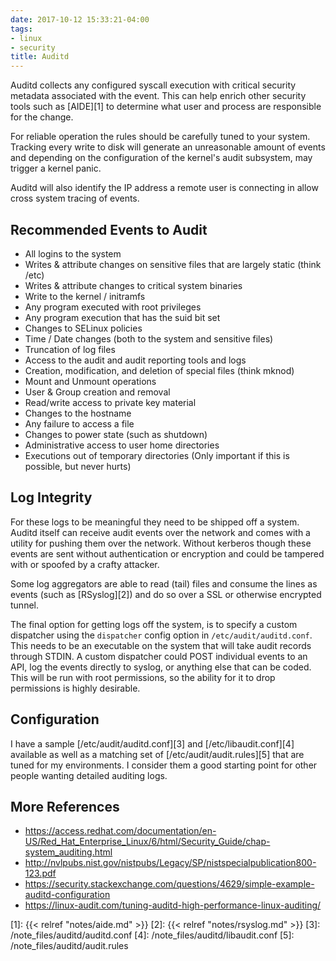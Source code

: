```yaml
---
date: 2017-10-12 15:33:21-04:00
tags:
- linux
- security
title: Auditd
---
```


Auditd collects any configured syscall execution with critical security
metadata associated with the event. This can help enrich other security tools
such as [AIDE][1] to determine what user and process are responsible for the
change.

For reliable operation the rules should be carefully tuned to your system.
Tracking every write to disk will generate an unreasonable amount of events and
depending on the configuration of the kernel's audit subsystem, may trigger a
kernel panic.

Auditd will also identify the IP address a remote user is connecting in allow
cross system tracing of events.

## Recommended Events to Audit

* All logins to the system
* Writes & attribute changes on sensitive files that are largely static
  (think /etc)
* Writes & attribute changes to critical system binaries
* Write to the kernel / initramfs
* Any program executed with root privileges
* Any program execution that has the suid bit set
* Changes to SELinux policies
* Time / Date changes (both to the system and sensitive files)
* Truncation of log files
* Access to the audit and audit reporting tools and logs
* Creation, modification, and deletion of special files (think mknod)
* Mount and Unmount operations
* User & Group creation and removal
* Read/write access to private key material
* Changes to the hostname
* Any failure to access a file
* Changes to power state (such as shutdown)
* Administrative access to user home directories
* Executions out of temporary directories (Only important if this is possible,
  but never hurts)

## Log Integrity

For these logs to be meaningful they need to be shipped off a system. Auditd
itself can receive audit events over the network and comes with a utility for
pushing them over the network. Without kerberos though these events are sent
without authentication or encryption and could be tampered with or spoofed by a
crafty attacker.

Some log aggregators are able to read (tail) files and consume the lines as
events (such as [RSyslog][2]) and do so over a SSL or otherwise encrypted
tunnel.

The final option for getting logs off the system, is to specify a custom
dispatcher using the `dispatcher` config option in `/etc/audit/auditd.conf`.
This needs to be an executable on the system that will take audit records
through STDIN. A custom dispatcher could POST individual events to an API, log
the events directly to syslog, or anything else that can be coded. This will be
run with root permissions, so the ability for it to drop permissions is highly
desirable.

## Configuration

I have a sample [/etc/audit/auditd.conf][3] and [/etc/libaudit.conf][4]
available as well as a matching set of [/etc/audit/audit.rules][5] that are
tuned for my environments. I consider them a good starting point for other
people wanting detailed auditing logs.

## More References

* https://access.redhat.com/documentation/en-US/Red_Hat_Enterprise_Linux/6/html/Security_Guide/chap-system_auditing.html
* http://nvlpubs.nist.gov/nistpubs/Legacy/SP/nistspecialpublication800-123.pdf
* https://security.stackexchange.com/questions/4629/simple-example-auditd-configuration
* https://linux-audit.com/tuning-auditd-high-performance-linux-auditing/

[1]: {{< relref "notes/aide.md" >}}
[2]: {{< relref "notes/rsyslog.md" >}}
[3]: /note_files/auditd/auditd.conf
[4]: /note_files/auditd/libaudit.conf
[5]: /note_files/auditd/audit.rules
